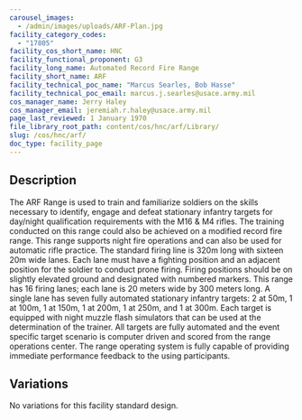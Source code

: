 ```yaml
---
carousel_images:
  - /admin/images/uploads/ARF-Plan.jpg
facility_category_codes:
  - "17805"
facility_cos_short_name: HNC
facility_functional_proponent: G3
facility_long_name: Automated Record Fire Range
facility_short_name: ARF
facility_technical_poc_name: "Marcus Searles, Bob Hasse"
facility_technical_poc_email: marcus.j.searles@usace.army.mil
cos_manager_name: Jerry Haley
cos_manager_email: jeremiah.r.haley@usace.army.mil
page_last_reviewed: 1 January 1970
file_library_root_path: content/cos/hnc/arf/Library/
slug: /cos/hnc/arf/
doc_type: facility_page
---
```


## Description

The ARF Range is used to train and familiarize soldiers on the skills necessary to identify, engage and defeat stationary infantry targets for day/night qualification requirements with the M16 & M4 rifles. The training conducted on this range could also be achieved on a modified record fire range. This range supports night fire operations and can also be used for automatic rifle practice.
The standard firing line is 320m long with sixteen 20m wide lanes. Each lane must have a fighting position and an adjacent position for the soldier to conduct prone firing. Firing positions should be on slightly elevated ground and designated with numbered markers. This range has 16 firing lanes; each lane is 20 meters wide by 300 meters long.
A single lane has seven fully automated stationary infantry targets: 2 at 50m, 1 at 100m, 1 at 150m, 1 at 200m, 1 at 250m, and 1 at 300m. Each target is equipped with night muzzle flash simulators that can be used at the determination of the trainer. All targets are fully automated and the event specific target scenario is computer driven and scored from the range operations center. The range operating system is fully capable of providing immediate performance feedback to the using participants.

## Variations

No variations for this facility standard design.
